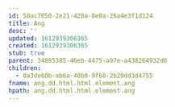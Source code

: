 ```yaml
---
id: 58ac7050-2e21-428a-8e0a-26a4e3f1d124
title: Ang
desc: ''
updated: 1612939306365
created: 1612939306365
stub: true
parent: 34885385-46eb-4475-a97e-a438264932d6
children:
  - 8a3de60b-ab6a-40b0-9f68-2b29dd3d4755
fname: ang.dd.html.html.element.ang
hpath: ang.dd.html.html.element.ang
---
```



